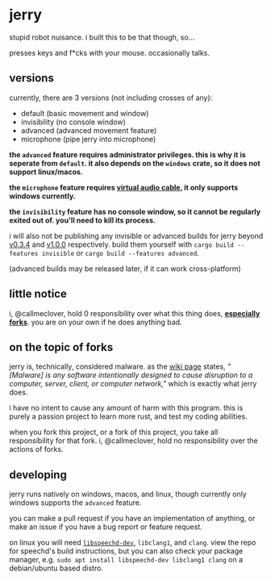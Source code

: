 # jerry

stupid robot nuisance.
i built this to be that though, so...

presses keys and f\*cks with your mouse. occasionally talks.

## versions

currently, there are 3 versions (not including crosses of any):

- default (basic movement and window)
- invisibility (no console window)
- advanced (advanced movement feature)
- microphone (pipe jerry into microphone)

**the `advanced` feature requires administrator privileges. this is why it is seperate from `default`. it also depends on the `windows` crate, so it does not support linux/macos.**

**the `microphone` feature requires [virtual audio cable.](https://vac.muzychenko.net/en/) it only supports windows currently.**

**the `invisibility` feature has no console window, so it cannot be regularly exited out of. you'll need to kill its process.**

i will also not be publishing any invisible or advanced builds for jerry beyond [v0.3.4](https://github.com/callmeclover/jerry/releases/tag/v0.3.4) and [v1.0.0](https://github.com/callmeclover/jerry/releases/tag/v1.0.0) respectively. build them yourself with `cargo build --features invisible` or `cargo build --features advanced`.

(advanced builds may be released later, if it can work cross-platform)

## little notice

i, @callmeclover, hold 0 responsibility over what this thing does, [**especially forks**](#on-the-topic-of-forks). you are on your own if he does anything bad.

## on the topic of forks

jerry is, technically, considered malware. as the [wiki page](https://wikipedia.com/wiki/Malware) states, _"[Malware] is any software intentionally designed to cause disruption to a computer, server, client, or computer network,"_ which is exactly what jerry does.

i have no intent to cause any amount of harm with this program. this is purely a passion project to learn more rust, and test my coding abilities.

when you fork this project, or a fork of this project, you take all responsibility for that fork. i, @callmeclover, hold no responsibility over the actions of forks.

## developing

jerry runs natively on windows, macos, and linux, though currently only windows supports the `advanced` feature.

you can make a pull request if you have an implementation of anything, or make an issue if you have a bug report or feature request.

on linux you will need [`libspeechd-dev`](https://github.com/brailcom/speechd), `libclang1`, and `clang`. view the repo for speechd's build instructions, but you can also check your package manager, e.g. `sudo apt install libspeechd-dev libclang1 clang` on a debian/ubuntu based distro.

